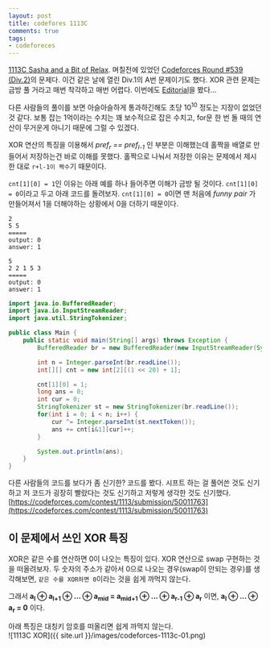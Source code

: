 ```yaml
---
layout: post
title: codefores 1113C
comments: true
tags:
- codeforeces
---
```


[1113C Sasha and a Bit of Relax](https://codeforces.com/contest/1113/problem/C). 며칠전에 있었던 [Codeforces Round #539 (Div.2)](https://codeforces.com/contest/1113)의 문제다. 이건 같은 날에 열린 Div.1의 A번 문제이기도 했다. XOR 관련 문제는 금방 풀 거라고 매번 착각하고 매번 어렵다. 이번에도 [Editorial](https://codeforces.com/blog/entry/65295)을 봤다...      

다른 사람들의 풀이를 보면 아슬아슬하게 통과하긴해도 초당 10<sup>10</sup> 정도는 지장이 없었던것 같다. 보통 잡는 1억이라는 수치는 꽤 보수적으로 잡은 수치고, for문 한 번 돌 때의 연산이 무거운게 아니기 때문에 그럴 수 있겠다.      

XOR 연산의 특징을 이용해서 _pref<sub>r</sub> == pref<sub>l-1</sub>_ 인 부분은 이해했는데 홀짝을 배열로 만들어서 저장하는건 바로 이해를 못했다. 홀짝으로 나눠서 저장한 이유는 문제에서 제시한 대로 `r+l-1이 짝수`기 때문이다.       

`cnt[1][0] = 1`인 이유는 아래 예를 하나 들어주면 이해가 금방 될 것이다. `cnt[1][0] = 0`이라고 두고 아래 코드를 돌려보자. `cnt[1][0] = 0`이면 맨 처음에 _funny pair_ 가 만들어져서 1을 더해야하는 상황에서 0을 더하기 때문이다.     

```
2
5 5
=====
output: 0
answer: 1

5
2 2 1 5 3
=====
output: 0
answer: 1
```


``` java
import java.io.BufferedReader;
import java.io.InputStreamReader;
import java.util.StringTokenizer;

public class Main {
    public static void main(String[] args) throws Exception {
        BufferedReader br = new BufferedReader(new InputStreamReader(System.in));

        int n = Integer.parseInt(br.readLine());
        int[][] cnt = new int[2][(1 << 20) + 1];

        cnt[1][0] = 1;
        long ans = 0;
        int cur = 0;
        StringTokenizer st = new StringTokenizer(br.readLine());
        for(int i = 0; i < n; i++) {
            cur ^= Integer.parseInt(st.nextToken());
            ans += cnt[i&1][cur]++;
        }

        System.out.println(ans);
    }
}
```

다른 사람들의 코드를 보다가 좀 신기한? 코드를 봤다. 시프트 하는 걸 풀어쓴 것도 신기하고 저 코드가 굉장히 빨랐다는 것도 신기하고 저렇게 생각한 것도 신기했다. [https://codeforces.com/contest/1113/submission/50011763](https://codeforces.com/contest/1113/submission/50011763)

## 이 문제에서 쓰인 XOR 특징
XOR은 같은 수를 연산하면 0이 나오는 특징이 있다. XOR 연산으로 swap 구현하는 것을 떠올려보자. 두 숫자의 주소가 같아서 0으로 나오는 경우(swap이 안되는 경우)를 생각해보면, `같은 수를 XOR하면 0`이라는 것을 쉽게 까먹지 않는다.      

그래서 **a<sub>l</sub> ⊕ a<sub>l+1</sub> ⊕ ... ⊕ a<sub>mid</sub> = a<sub>mid+1</sub> ⊕ ... ⊕ a<sub>r-1</sub> ⊕ a<sub>r</sub>** 이면, **a<sub>l</sub> ⊕ ... ⊕ a<sub>r</sub> = 0** 이다.     

아래 특징은 대칭키 암호를 떠올리면 쉽게 까먹지 않는다.      
![1113C XOR]({{ site.url }}/images/codeforces-1113c-01.png)



